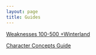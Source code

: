 ```yaml
---
layout: page
title: Guides
---
```


[Weaknesses 100-500 +Winterland](weaknesses)

[Character Concepts Guide](concepts)